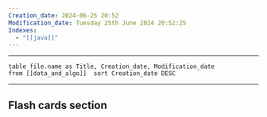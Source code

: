 ```yaml
---
Creation_date: 2024-06-25 20:52
Modification_date: Tuesday 25th June 2024 20:52:25
Indexes:
  - "[[java]]"
---
```


----

```dataview
table file.name as Title, Creation_date, Modification_date
from [[data_and_algo]]  sort Creation_date DESC
```


















---
## Flash cards section
